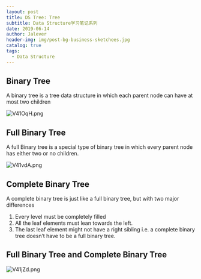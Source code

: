 ```yaml
---
layout: post
title: DS Tree: Tree
subtitle: Data Structure学习笔记系列
date: 2019-06-14
author: Jalever
header-img: img/post-bg-business-sketchees.jpg
catalog: true
tags:
  - Data Structure
---
```


## Binary Tree
A binary tree is a tree data structure in which each parent node can have at most two children

![V41OqH.png](https://s2.ax1x.com/2019/06/14/V41OqH.png)

## Full Binary Tree
A full Binary tree is a special type of binary tree in which every parent node has either two or no children.

![V41vdA.png](https://s2.ax1x.com/2019/06/14/V41vdA.png)

## Complete Binary Tree
A complete binary tree is just like a full binary tree, but with two major differences
1. Every level must be completely filled
2. All the leaf elements must lean towards the left.
3. The last leaf element might not have a right sibling i.e. a complete binary tree doesn’t have to be a full binary tree.

## Full Binary Tree and Complete Binary Tree
![V41jZd.png](https://s2.ax1x.com/2019/06/14/V41jZd.png)
